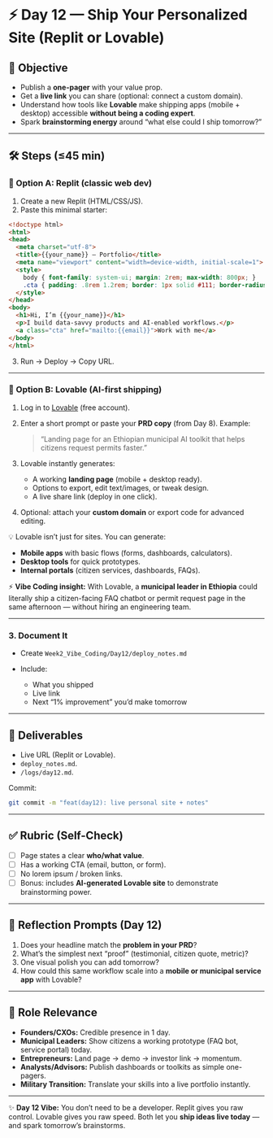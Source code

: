 <!-- Licensed under DACR-1.1 — see LICENSE.md -->

# ⚡ Day 12 — Ship Your Personalized Site (Replit or Lovable)

## 📌 Objective
- Publish a **one-pager** with your value prop.  
- Get a **live link** you can share (optional: connect a custom domain).  
- Understand how tools like **Lovable** make shipping apps (mobile + desktop) accessible **without being a coding expert**.  
- Spark **brainstorming energy** around “what else could I ship tomorrow?”  

---

## 🛠 Steps (≤45 min)

### 🚀 Option A: Replit (classic web dev)
1. Create a new Replit (HTML/CSS/JS).  
2. Paste this minimal starter:  

```html
<!doctype html>
<html>
<head>
  <meta charset="utf-8">
  <title>{{your_name}} — Portfolio</title>
  <meta name="viewport" content="width=device-width, initial-scale=1">
  <style>
    body { font-family: system-ui; margin: 2rem; max-width: 800px; }
    .cta { padding: .8rem 1.2rem; border: 1px solid #111; border-radius: 8px; display: inline-block; }
  </style>
</head>
<body>
  <h1>Hi, I’m {{your_name}}</h1>
  <p>I build data-savvy products and AI-enabled workflows.</p>
  <a class="cta" href="mailto:{{email}}">Work with me</a>
</body>
</html>
````

3. Run → Deploy → Copy URL.

---

### 🌟 Option B: Lovable (AI-first shipping)

1. Log in to [Lovable](https://lovable.dev/) (free account).
2. Enter a short prompt or paste your **PRD copy** (from Day 8). Example:

   > “Landing page for an Ethiopian municipal AI toolkit that helps citizens request permits faster.”
3. Lovable instantly generates:

   * A working **landing page** (mobile + desktop ready).
   * Options to export, edit text/images, or tweak design.
   * A live share link (deploy in one click).
4. Optional: attach your **custom domain** or export code for advanced editing.

💡 Lovable isn’t just for sites. You can generate:

* **Mobile apps** with basic flows (forms, dashboards, calculators).
* **Desktop tools** for quick prototypes.
* **Internal portals** (citizen services, dashboards, FAQs).

⚡ **Vibe Coding insight:** With Lovable, a **municipal leader in Ethiopia** could literally ship a citizen-facing FAQ chatbot or permit request page in the same afternoon — without hiring an engineering team.

---

### 3. Document It

* Create `Week2_Vibe_Coding/Day12/deploy_notes.md`
* Include:

  * What you shipped
  * Live link
  * Next “1% improvement” you’d make tomorrow

---

## 📂 Deliverables

* Live URL (Replit or Lovable).
* `deploy_notes.md`.
* `/logs/day12.md`.

Commit:

```bash
git commit -m "feat(day12): live personal site + notes"
```

---

## ✅ Rubric (Self-Check)

* [ ] Page states a clear **who/what value**.
* [ ] Has a working CTA (email, button, or form).
* [ ] No lorem ipsum / broken links.
* [ ] Bonus: includes **AI-generated Lovable site** to demonstrate brainstorming power.

---

## 📝 Reflection Prompts (Day 12)

1. Does your headline match the **problem in your PRD**?
2. What’s the simplest next “proof” (testimonial, citizen quote, metric)?
3. One visual polish you can add tomorrow?
4. How could this same workflow scale into a **mobile or municipal service app** with Lovable?

---

## 🎯 Role Relevance

* **Founders/CXOs:** Credible presence in 1 day.
* **Municipal Leaders:** Show citizens a working prototype (FAQ bot, service portal) today.
* **Entrepreneurs:** Land page → demo → investor link → momentum.
* **Analysts/Advisors:** Publish dashboards or toolkits as simple one-pagers.
* **Military Transition:** Translate your skills into a live portfolio instantly.

---

✨ **Day 12 Vibe:** You don’t need to be a developer. Replit gives you raw control. Lovable gives you raw speed. Both let you **ship ideas live today** — and spark tomorrow’s brainstorms.

```



